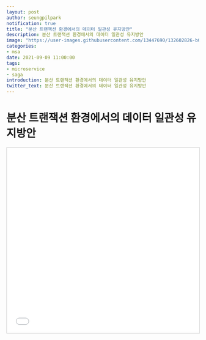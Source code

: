 ```yaml
---
layout: post 
author: seungpilpark 
notification: true 
title: "분산 트랜잭션 환경에서의 데이터 일관성 유지방안"
description: 분산 트랜잭션 환경에서의 데이터 일관성 유지방안
image: "https://user-images.githubusercontent.com/13447690/132602826-b0a3c530-d46f-4b10-bff1-1f520601b4cf.png"
categories:
- msa 
date: 2021-09-09 11:00:00 
tags:
- microservice
- saga
introduction: 분산 트랜잭션 환경에서의 데이터 일관성 유지방안 
twitter_text: 분산 트랜잭션 환경에서의 데이터 일관성 유지방안
---
```


# 분산 트랜잭션 환경에서의 데이터 일관성 유지방안

<iframe src="//www.slideshare.net/slideshow/embed_code/key/qow0jovNqh1JLX" width="595" height="485" frameborder="0" marginwidth="0" marginheight="0" scrolling="no" style="border:1px solid #CCC; border-width:1px; margin-bottom:5px; max-width: 100%;" allowfullscreen> </iframe>